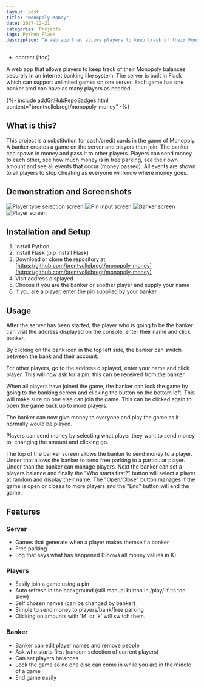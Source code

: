 ```yaml
---
layout: post
title: "Monopoly Money"
date: 2017-12-21
categories: Projects
tags: Python Flask
description: "A web app that allows players to keep track of their Monopoly balances securely in an internet banking like system. The server is built in Flask which can support unlimited games on one server. Each game has one banker amd can have as many players as needed."
---
```


* content
{:toc}

A web app that allows players to keep track of their Monopoly balances securely in an internet banking like system. The server is built in Flask which can support unlimited games on one server. Each game has one banker amd can have as many players as needed.

{%- include addGitHubRepoBadges.html content="brentvollebregt/monopoly-money" -%}

## What is this?
This project is a substitution for cash/credit cards in the game of Monopoly. A banker creates a game on the server and players then join. The banker can spawn in money and pass it to other players. Players can send money to each other, see how much money is in free parking, see their own amount and see all events that occur (money passed). All events are shown to all players to stop cheating as everyone will know where money goes.

## Demonstration and Screenshots
![Player type selection screen](/images/monopoly-money/game1.png)
![Pin input screen](/images/monopoly-money/game2.png)
![Banker screen](/images/monopoly-money/game3.png)
![Player screen](/images/monopoly-money/game4.png)

<!-- more -->

## Installation and Setup
1. Install Python
2. Install Flask (pip install Flask)
3. Download or clone the repository at [https://github.com/brentvollebregt/monopoly-money](https://github.com/brentvollebregt/monopoly-money)
4. Visit address displayed
5. Choose if you are the banker or another player and supply your name
6. If you are a player, enter the pin supplied by your banker

## Usage
After the server has been started, the player who is going to be the banker can visit the address displayed on the console, enter their name and click banker.

By clicking on the bank icon in the top left side, the banker can switch between the bank and their account.

For other players, go to the address displayed, enter your name and click player. This will now ask for a pin, this can be received from the banker.

When all players have joined the game, the banker can lock the game by going to the banking screen and clicking the button on the bottom left. This will make sure no one else can join the game. This can be clicked again to open the game back up to more players.

The banker can now give money to everyone and play the game as it normally would be played.

Players can send money by selecting what player they want to send money to, changing the amount and clicking go.

The top of the banker screen allows the banker to send money to a player. Under that allows the banker to send free parking to a particular player. Under than the banker can manage players. Next the banker can set a players balance and finally the "Who starts first?" button will select a player at random and display their name. The "Open/Close" button manages if the game is open or closes to more players and the "End" button will end the game.

## Features
### Server
- Games that generate when a player makes themself a banker
- Free parking
- Log that says what has happened (Shows all money values in K)

### Players
- Easily join a game using a pin
- Auto refresh in the background (still manual button in /play/ if its too slow)
- Self chosen names (can be changed by banker)
- Simple to send money to players/bank/free parking
- Clicking on amounts with 'M' or 'k' will switch them.

### Banker
- Banker can edit player names and remove people
- Ask who starts first (random selection of current players)
- Can set players balances
- Lock the game so no one else can come in while you are in the middle of a game
- End game easily
